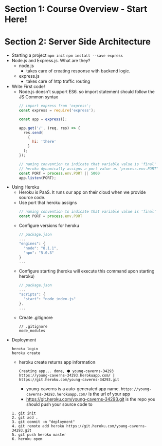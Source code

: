 
# Section 1: Course Overview - Start Here!

# Section 2: Server Side Architecture
* Starting a project
  `npm init`
  `npm install --save express`
* Node.js and Express.js. What are they?
  * node.js
    * takes care of creating response with backend logic.
  * express.js
    * takes care of http traffic routing
* Write First code!
  * Node.js doesn't support ES6. so import statement should follow the JS Common syntax
    ```js
    // import express from 'express';
    const express = require('express');

    const app = express();

    app.get('/', (req, res) => {
      res.send(
        {
          hi: 'there'
        }
      );
    });

    // naming convention to indicate that variable value is 'final'
    // heroku dynamically assigns a port value as 'process.env.PORT'. in local running use 5000.
    const PORT = process.env.PORT || 5000
    app.listen(PORT);
    ```
* Using Heroku
  * Heroku is PaaS. It runs our app on their cloud when we provide source code.
  * Use port that heroku assigns
    ```js
    // naming convention to indicate that variable value is 'final'
    const PORT = process.env.PORT
    ```
  * Configure versions for heroku
    ```js
    // package.json
    ...
    "engines": {
      "node": "8.1.1",
      "npm": "5.0.3"
    }
    ...
    ```
  * Configure starting (heroku will execute this command upon starting heroku)
    ```js
    // package.json
    ...
    "scripts": {
      "start": "node index.js"
    },
    ...
    ```
  * Create .gitignore
    ```
    // .gitignore
    node_modules
    ```
* Deployment
  ```
  heroku login
  heroku create
  ```
  * heroku create returns app information
    ```
    Creating app... done, ⬢ young-caverns-34293
    https://young-caverns-34293.herokuapp.com/ | https://git.heroku.com/young-caverns-34293.git
    ```
    * young-caverns is a auto-generated app name. `https://young-caverns-34293.herokuapp.com/` is the url of your app
    * https://git.heroku.com/young-caverns-34293.git is the repo you should push your source code to
  ```
  1. git init
  2. git add .
  3. git commit -m "deployment"
  4. git remote add heroku https://git.heroku.com/young-caverns-34293.git
  5. git push heroku master
  6. heroku open
  ```
